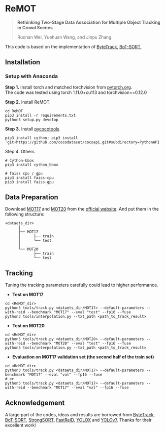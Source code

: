 # ReMOT

> **Rethinking Two-Stage Data Association for Multiple Object Tracking in Crowd Scenes**
> 
> Ruonan Wei, Yuehuan Wang, and Jinpu Zhang

This code is based on the implementation of [ByteTrack](https://github.com/ifzhang/ByteTrack), [BoT-SORT](https://github.com/NirAharon/BoT-SORT),


## Installation
 
### Setup with Anaconda

**Step 1.** Install torch and matched torchvision from [pytorch.org](https://pytorch.org/get-started/locally/).<br>
The code was tested using torch 1.11.0+cu113 and torchvision==0.12.0 

**Step 2.** Install ReMOT.
```shell
cd ReMOT
pip3 install -r requirements.txt
python3 setup.py develop
```
**Step 3.** Install [pycocotools](https://github.com/cocodataset/cocoapi).
```shell
pip3 install cython; pip3 install 'git+https://github.com/cocodataset/cocoapi.git#subdirectory=PythonAPI'
```

Step 4. Others
```shell
# Cython-bbox
pip3 install cython_bbox

# faiss cpu / gpu
pip3 install faiss-cpu
pip3 install faiss-gpu
```

## Data Preparation

Download [MOT17](https://motchallenge.net/data/MOT17/) and [MOT20](https://motchallenge.net/data/MOT20/) from the [official website](https://motchallenge.net/). And put them in the following structure:

```
<dataets_dir>
      │
      ├── MOT17
      │      ├── train
      │      └── test    
      │
      └── MOT20
             ├── train
             └── test
```

## Tracking

Tuning the tracking parameters carefully could lead to higher performance.

* **Test on MOT17**

```shell
cd <ReMOT_dir>
python3 tools/track.py <dataets_dir/MOT17> --default-parameters --with-reid --benchmark "MOT17" --eval "test" --fp16 --fuse
python3 tools/interpolation.py --txt_path <path_to_track_result>
```

* **Test on MOT20**

```shell
cd <ReMOT_dir>
python3 tools/track.py <dataets_dir/MOT20> --default-parameters --with-reid --benchmark "MOT20" --eval "test" --fp16 --fuse
python3 tools/interpolation.py --txt_path <path_to_track_result>
```

* **Evaluation on MOT17 validation set (the second half of the train set)**

```shell
cd <ReMOT_dir>
python3 tools/track.py <dataets_dir/MOT17> --default-parameters --benchmark "MOT17" --eval "val" --fp16 --fuse
# or
python3 tools/track.py <dataets_dir/MOT17> --default-parameters --with-reid --benchmark "MOT17" --eval "val" --fp16 --fuse
```

## Acknowledgement

A large part of the codes, ideas and results are borrowed from 
[ByteTrack](https://github.com/ifzhang/ByteTrack), 
[BoT-SORT](https://github.com/NirAharon/BoT-SORT),
[StrongSORT](https://github.com/dyhBUPT/StrongSORT),
[FastReID](https://github.com/JDAI-CV/fast-reid),
[YOLOX](https://github.com/Megvii-BaseDetection/YOLOX) and
[YOLOv7](https://github.com/wongkinyiu/yolov7). 
Thanks for their excellent work!
